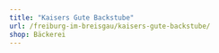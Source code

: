 ```yaml
---
title: "Kaisers Gute Backstube"
url: /freiburg-im-breisgau/kaisers-gute-backstube/
shop: Bäckerei
---
```

